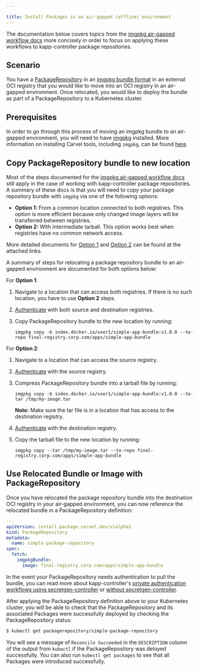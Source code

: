 ```yaml
---

title: Install Packages in an air-gapped (offline) environment
---
```


The documentation below covers topics from the [imgpkg air-gapped workflow docs](/imgpkg/docs/latest/air-gapped-workflow)
more concisely in order to focus on applying these workflows to kapp-controller package repositories.

## Scenario

You have a [PackageRepository](packaging#packagerepository-cr) in an [imgpkg bundle format](/imgpkg/docs/latest/resources/#bundle)
in an external OCI registry that you would like to move into an OCI registry in an air-gapped environment. Once relocated, you would
like to deploy the bundle as part of a PackageRepository to a Kubernetes cluster.

## Prerequisites

In order to go through this process of moving an imgpkg bundle to an air-gapped environment, you will need to have [imgpkg](/imgpkg)
installed. More information on installing Carvel tools, including `imgpkg`, can be found [here](/#whole-suite).

## Copy PackageRepository bundle to new location

Most of the steps documented for the [imgpkg air-gapped workflow docs](/imgpkg/docs/latest/air-gapped-workflow#step-1-finding-bundle-in-source-registry)
still apply in the case of working with kapp-controller package repositories. A summary of these docs is that you will need to copy your package repository
bundle with `imgpkg` via one of the following options:

- **Option 1:** From a common location connected to both registries. This option is more efficient because only changed image layers will be transferred between registries.
- **Option 2:** With intermediate tarball. This option works best when registries have no common network access.

More detailed documents for [Option 1](/imgpkg/docs/latest/air-gapped-workflow/#option-1-from-a-location-connected-to-both-registries) and
[Option 2](/imgpkg/docs/latest/air-gapped-workflow/#option-2-with-intermediate-tarball) can be found at the attached links.

A summary of steps for relocating a package repository bundle to an air-gapped environment are documented for both options below:

For **Option 1**:

1. Navigate to a location that can access both registries. If there is no such location, you have to use **Option 2** steps.
1. [Authenticate](/imgpkg/docs/latest/auth.md) with both source and destination registries.
1. Copy PackageRepository bundle to the new location by running:

    ```
    imgpkg copy -b index.docker.io/user1/simple-app-bundle:v1.0.0 --to-repo final-registry.corp.com/apps/simple-app-bundle
    ```

For **Option 2**:

1. Navigate to a location that can access the source registry.
1. [Authenticate](/imgpkg/docs/latest/auth.md) with the source registry.
1. Compress PackageRepository bundle into a tarball file by running:

    ```
    imgpkg copy -b index.docker.io/user1/simple-app-bundle:v1.0.0 --to-tar /tmp/my-image.tar
    ```

    **Note:** Make sure the tar file is in a location that has access to the destination registry.

1. [Authenticate](/imgpkg/docs/latest/auth.md) with the destination registry.

1. Copy the tarball file to the new location by running:

    ```
    imgpkg copy --tar /tmp/my-image.tar --to-repo final-registry.corp.com/apps/simple-app-bundle
    ```

## Use Relocated Bundle or Image with PackageRepository

Once you have relocated the package repository bundle into the destination OCI registry in your air-gapped environment, you can
now reference the relocated bundle in a PackageRepository definition:

```yaml
---
apiVersion: install.package.carvel.dev/v1alpha1
kind: PackageRepository
metadata:
  name: simple-package-repository
spec:
  fetch:
    imgpkgBundle:
      image: final-registry.corp.com/apps/simple-app-bundle
```

In the event your PackageRepository needs authentication to pull the bundle, you can read more about kapp-controller's
[private authentication workflows using secretgen-controller](private-registry-auth.md) or [without secretgen-controller](private-registry-auth.md#packagerepository-authentication-without-secretgen-controller).

After applying the PackageRepository definition above to your Kubernetes cluster, you will be able to check that the PackageRepository and
its associated Packages were successfully deployed by checking the PackageRepository status:

```bash
$ kubectl get packagerepository/simple-package-repository
```

You will see a message of `Reconcile Succeeded` in the `DESCRIPTION` column of the output from `kubectl` if the PackageRepository was deloyed
successfully. You can also run `kubectl get packages` to see that all Packages were introduced successfully.
